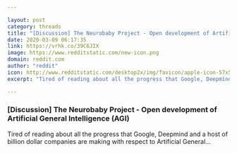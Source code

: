 ```yaml
---

layout: post
category: threads
title: "[Discussion] The Neurobaby Project - Open development of Artificial General Intelligence (AGI)"
date: 2020-03-09 06:17:35
link: https://vrhk.co/39C6JIX
image: https://www.redditstatic.com/new-icon.png
domain: reddit.com
author: "reddit"
icon: http://www.redditstatic.com/desktop2x/img/favicon/apple-icon-57x57.png
excerpt: "Tired of reading about all the progress that Google, Deepmind and a host of billion dollar companies are making with respect to Artificial General..."

---
```


### [Discussion] The Neurobaby Project - Open development of Artificial General Intelligence (AGI)

Tired of reading about all the progress that Google, Deepmind and a host of billion dollar companies are making with respect to Artificial General...